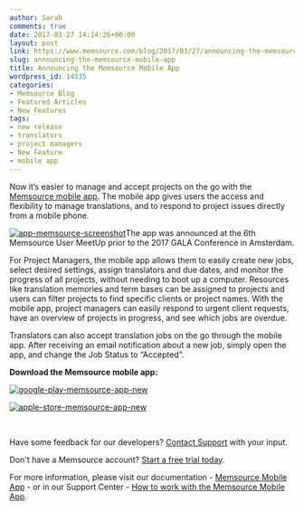 ```yaml
---
author: Sarah
comments: true
date: 2017-03-27 14:14:26+00:00
layout: post
link: https://www.memsource.com/blog/2017/03/27/announcing-the-memsource-mobile-app/
slug: announcing-the-memsource-mobile-app
title: Announcing the Memsource Mobile App
wordpress_id: 14535
categories:
- Memsource Blog
- Featured Articles
- New Features
tags:
- new release
- translators
- project managers
- New Feature
- mobile app
---
```


Now it’s easier to manage and accept projects on the go with the [Memsource mobile app](http://www.memsource.com/app/). The mobile app gives users the access and flexibility to manage translations, and to respond to project issues directly from a mobile phone. <!-- more -->



[![app-memsource-screenshot](http://www.memsource.com/wp-content/uploads/2017/03/app-memsource-screenshot-152x300.png)](http://www.memsource.com/wp-content/uploads/2017/03/app-memsource-screenshot.png)The app was announced at the 6th Memsource User MeetUp prior to the 2017 GALA Conference in Amsterdam.

For Project Managers, the mobile app allows them to easily create new jobs, select desired settings, assign translators and due dates, and monitor the progress of all projects, without needing to boot up a computer. Resources like translation memories and term bases can be assigned to projects and users can filter projects to find specific clients or project names. With the mobile app, project managers can easily respond to urgent client requests, have an overview of projects in progress, and see which jobs are overdue.

Translators can also accept translation jobs on the go through the mobile app. After receiving an email notification about a new job, simply open the app, and change the Job Status to “Accepted”.

**Download the Memsource mobile app:**

[![google-play-memsource-app-new](http://www.memsource.com/wp-content/uploads/2017/03/Google-play-memsource-app-new.png)](https://play.google.com/store/apps/details?id=com.memsource.android)



[![apple-store-memsource-app-new](http://www.memsource.com/wp-content/uploads/2017/03/Apple-Store-memsource-app-new.png)](https://itunes.apple.com/us/app/memsource/id1212952203)



 

Have some feedback for our developers? [Contact Support](mailto:support@memsource.com) with your input.

Don't have a Memsource account? [Start a free trial today](http://www.memsource.com/pricing/).

For more information, please visit our documentation - [Memsource Mobile App](https://wiki.memsource.com/wiki/Mobile_App) - or in our Support Center - [How to work with the Memsource Mobile App](https://help.memsource.com/hc/en-us/articles/115003484412-How-to-work-with-the-Memsource-Mobile-App).
